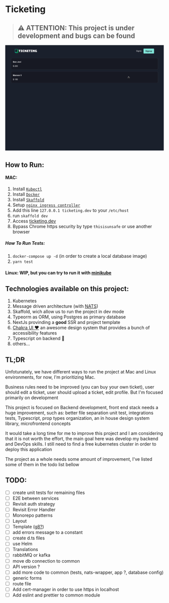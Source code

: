 # Ticketing

> ## :warning: ATTENTION: This project is under development and bugs can be found

![Ticketing](https://github.com/cesar-cb/ticketing/raw/master/ticketing.gif)

## How to Run:

#### MAC:
1. Install [`Kubectl`](https://kubernetes.io/docs/tasks/tools/install-kubectl/)
2. Install [`Docker`](https://hub.docker.com/editions/community/docker-ce-desktop-mac/)
3. Install [`Skaffold`](https://skaffold.dev/docs/install/)
4. Setup [`nginx ingress controller`](https://kubernetes.github.io/ingress-nginx/deploy/#docker-for-mac)
5. Add this line ```127.0.0.1 ticketing.dev``` to your `/etc/host` 
6. run `skaffold dev`
7. Access [ticketing.dev](http://ticketing.dev)
8. Bypass Chrome https security by type `thisisunsafe` or use another browser

##### How To Run Tests:
1. `docker-compose up -d` (in order to create a local database image)
2. `yarn test`

#### Linux: WIP, but you can try to run it with [minikube](https://kubernetes.io/docs/setup/learning-environment/minikube/)

## Technologies available on this project:
1. Kubernetes
2. Message driven architecture (with [NATS](https://nats.io/))
3. Skaffold, wich allow us to run the project in dev mode
4. Typeorm as ORM, using Postgres as primary database
5. NextJs provinding a **good** SSR and project template
6. [Chakra UI :heart:](https://chakra-ui.com/) an awesome design system that provides a bunch of accessibility features
7. Typescript on backend  🙌
8. others...

## TL;DR
Unfotunately, we have different ways to run the project at Mac and Linux environments, for now, I'm prioritizing Mac.

Business rules need to be improved (you can buy your own ticket), user should edit a ticket, user should upload a ticket, edit profile. But I'm focused primarily on development

This project is focused on Backend development, front end stack needs a huge improvement, such as: better file separation unit test, integrations tests, Typescript, prop types organization, an in house design system library, microfrontend concepts

It would take a long time for me to improve this project and I am considering that it is not worth the effort, the main goal here was develop my backend and DevOps skills. I still need to find a free kubernetes cluster in order to deploy this application

The project as a whole needs some amount of improvement, I've listed some of them in the todo list bellow

## TODO:

- [ ] create unit tests for remaining files
- [ ] E2E between services
- [ ] Revisit auth strategy
- [ ] Revisit Error Handler
- [ ] Monorepo patterns
- [ ] Layout
- [ ] Template ([g8?](https://github.com/foundweekends/giter8))
- [ ] add errors message to a constant
- [ ] create d.ts files
- [ ] use Helm
- [ ] Translations
- [ ] rabbitMQ or kafka
- [ ] move db connection to common
- [ ] API version ?
- [ ] add more code to common (tests, nats-wrapper, app ?, database config)
- [ ] generic forms
- [ ] route file
- [ ] Add cert-manager in order to use https in localhost
- [ ] Add eslint and prettier to common module
